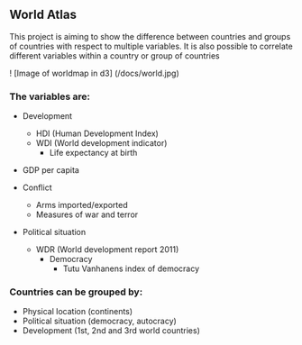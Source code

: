 ## World Atlas
This project is aiming to show the difference between countries and groups of countries with respect to multiple variables.
It is also possible to correlate different variables within a country or group of countries

! [Image of worldmap in d3] (/docs/world.jpg)

### The variables are:
- Development
  - HDI (Human Development Index)
  - WDI (World development indicator)
    - Life expectancy at birth

- GDP per capita

- Conflict
  - Arms imported/exported
  - Measures of war and terror

- Political situation
  - WDR (World development report 2011)
    - Democracy
      - Tutu Vanhanens index of democracy

### Countries can be grouped by:
- Physical location (continents)
- Political situation (democracy, autocracy)
- Development (1st, 2nd and 3rd world countries)
